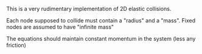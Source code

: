 This is a very rudimentary implementation of 2D elastic collisions.

Each node supposed to collide must contain a "radius" and a "mass".
Fixed nodes are assumed to have "infinite mass"

The equations should maintain constant momentum in the system (less any friction)

